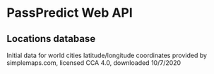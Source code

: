 # PassPredict Web API

## Locations database

Initial data for world cities latitude/longitude coordinates provided by simplemaps.com, licensed CCA 4.0, downloaded 10/7/2020
